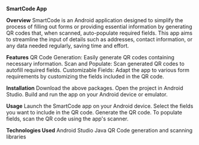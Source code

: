 **SmartCode App**

**Overview**
SmartCode is an Android application designed to simplify the process of filling out forms or providing essential information by generating QR codes that, when scanned, auto-populate required fields. This app aims to streamline the input of details such as addresses, contact information, or any data needed regularly, saving time and effort.

**Features**
QR Code Generation: Easily generate QR codes containing necessary information.
Scan and Populate: Scan generated QR codes to autofill required fields.
Customizable Fields: Adapt the app to various form requirements by customizing the fields included in the QR code.

**Installation**
Download the above packages.
Open the project in Android Studio.
Build and run the app on your Android device or emulator.

**Usage**
Launch the SmartCode app on your Android device.
Select the fields you want to include in the QR code.
Generate the QR code.
To populate fields, scan the QR code using the app's scanner.

**Technologies Used**
Android Studio
Java
QR Code generation and scanning libraries 
